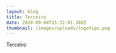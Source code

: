 ```yaml
---
layout: blog
title: Terceiro
date: 2020-09-04T15:32:01.388Z
thumbnail: /images/uploads/logotipo.png
---
```

Terceiro